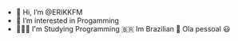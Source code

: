 - 👋 Hi, I’m @ERIKKFM
- 👀 I’m interested in Progamming 
- ☝🏻🧐 I'm Studying Programming 
🇧🇷 Im Brazilian
🦜 Ola pessoal 😃
<!---
ERIKKFM/ERIKKFM is a ✨ special ✨ repository because its `README.md` (this file) appears on your GitHub profile.
You can click the Preview link to take a look at your changes.
--->
